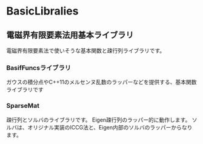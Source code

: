 # BasicLibralies
## 電磁界有限要素法用基本ライブラリ
電磁界有限要素法で使いそうな基本関数と疎行列ライブラリです。

### BasifFuncsライブラリ
ガウスの積分点やC++11のメルセンヌ乱数のラッパーなどを提供する、基本関数ライブラリです

### SparseMat
疎行列とソルバのライブラリです。
Eigen疎行列のラッパー的に動作します。
ソルバは、オリジナル実装のICCG法と、Eigen内部のソルバのラッパーからなります。
